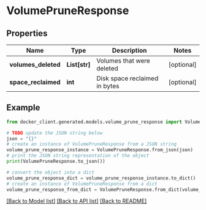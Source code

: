 # VolumePruneResponse


## Properties

Name | Type | Description | Notes
------------ | ------------- | ------------- | -------------
**volumes_deleted** | **List[str]** | Volumes that were deleted | [optional] 
**space_reclaimed** | **int** | Disk space reclaimed in bytes | [optional] 

## Example

```python
from docker_client.generated.models.volume_prune_response import VolumePruneResponse

# TODO update the JSON string below
json = "{}"
# create an instance of VolumePruneResponse from a JSON string
volume_prune_response_instance = VolumePruneResponse.from_json(json)
# print the JSON string representation of the object
print(VolumePruneResponse.to_json())

# convert the object into a dict
volume_prune_response_dict = volume_prune_response_instance.to_dict()
# create an instance of VolumePruneResponse from a dict
volume_prune_response_from_dict = VolumePruneResponse.from_dict(volume_prune_response_dict)
```
[[Back to Model list]](../README.md#documentation-for-models) [[Back to API list]](../README.md#documentation-for-api-endpoints) [[Back to README]](../README.md)


